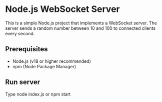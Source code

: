 # Node.js WebSocket Server

This is a simple Node.js project that implements a WebSocket server. The server sends a random number between 10 and 100 to connected clients every second.

## Prerequisites

- Node.js (v18 or higher recommended)
- npm (Node Package Manager)

## Run server

Type node index.js or npm start
